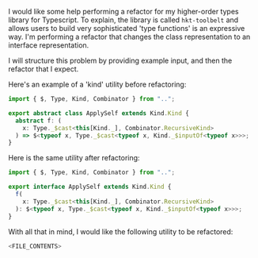 I would like some help performing a refactor for my higher-order types library for Typescript. To explain, the library is called `hkt-toolbelt` and allows users to build very sophisticated 'type functions' is an expressive way. I'm performing a refactor that changes the class representation to an interface representation.

I will structure this problem by providing example input, and then the refactor that I expect.

Here's an example of a 'kind' utility before refactoring:

```ts
import { $, Type, Kind, Combinator } from "..";

export abstract class ApplySelf extends Kind.Kind {
  abstract f: (
    x: Type._$cast<this[Kind._], Combinator.RecursiveKind>
  ) => $<typeof x, Type._$cast<typeof x, Kind._$inputOf<typeof x>>>;
}
```

Here is the same utility after refactoring:

```ts
import { $, Type, Kind, Combinator } from "..";

export interface ApplySelf extends Kind.Kind {
  f(
    x: Type._$cast<this[Kind._], Combinator.RecursiveKind>
  ): $<typeof x, Type._$cast<typeof x, Kind._$inputOf<typeof x>>>;
}
```

With all that in mind, I would like the following utility to be refactored:

```ts
<FILE_CONTENTS>
```
